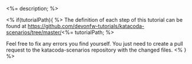 <%= description; %>

<% if(tutorialPath){ %>
The definition of each step of this tutorial can be found at https://github.com/devonfw-tutorials/katacoda-scenarios/tree/master/<%= tutorialPath; %>

Feel free to fix any errors you find yourself. You just need to create a pull request to the katacoda-scenarios repository with the changed files.
<% } %>